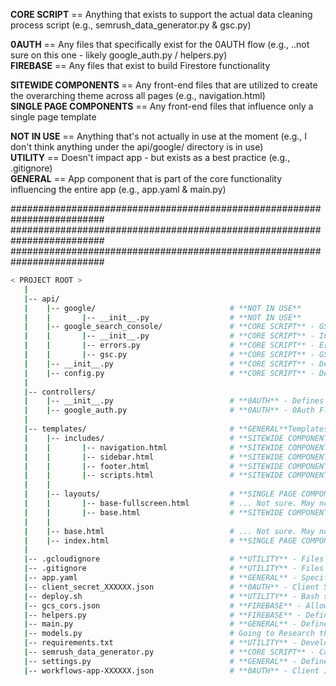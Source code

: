 


**CORE SCRIPT** == Anything that exists to support the actual data cleaning process script (e.g., semrush_data_generator.py & gsc.py)  

**0AUTH** == Any files that specifically exist for the 0AUTH flow (e.g., ..not sure on this one - likely google_auth.py / helpers.py)  
**FIREBASE** == Any files that exist to build Firestore functionality  

**SITEWIDE COMPONENTS** == Any front-end files that are utilized to create the overarching theme across all pages (e.g., navigation.html)  
**SINGLE PAGE COMPONENTS** == Any front-end files that influence only a single page template  

**NOT IN USE** == Anything that's not actually in use at the moment (e.g., I don't think anything under the api/google/ directory is in use)  
**UTILITY** == Doesn't impact app - but exists as a best practice (e.g., .gitignore)  
**GENERAL** == App component that is part of the core functionality influencing the entire app (e.g., app.yaml & main.py)   

#########################################################################
#########################################################################
#########################################################################
  
```bash
< PROJECT ROOT >  
   |  
   |-- api/  
   |    |-- google/                              # **NOT IN USE**  
   |    |       |-- __init__.py                  # **NOT IN USE**  
   |    |-- google_search_console/               # **CORE SCRIPT** - GSC API Package   
   |    |       |-- __init__.py                  # **CORE SCRIPT** - Initializes `google_search_console` Package  
   |    |       |-- errors.py                    # **CORE SCRIPT** - Error Handles for GSC API  
   |    |       |-- gsc.py                       # **CORE SCRIPT** - GSC API Data Aggregation Script  
   |    |-- __init__.py                          # **CORE SCRIPT** - Defines `api` Package  
   |    |-- config.py                            # **CORE SCRIPT** - Defines Data Request Criteria  
   |  
   |-- controllers/  
   |    |-- __init__.py                          # **0AUTH** - Defines `controllers` Package  
   |    |-- google_auth.py                       # **0AUTH** - 0Auth Flow Definition ?? (not 100% sure about this)  
   |  
   |-- templates/                                # **GENERAL**Templates used to render pages  
   |    |-- includes/                            # **SITEWIDE COMPONENTS**  
   |    |       |-- navigation.html              # **SITEWIDE COMPONENTS** - Top Nav  
   |    |       |-- sidebar.html                 # **SITEWIDE COMPONENTS** - Left Rail Nav  
   |    |       |-- footer.html                  # **SITEWIDE COMPONENTS** - Footer Nav  
   |    |       |-- scripts.html                 # **SITEWIDE COMPONENTS** - Scripts on all pages  
   |    |  
   |    |-- layouts/                             # **SINGLE PAGE COMPONENTS**  
   |    |       |-- base-fullscreen.html         # ... Not sure. May not be in use  
   |    |       |-- base.html                    # **SITEWIDE COMPONENTS** - Boilerplate Page Template  
   |    |  
   |    |-- base.html                            # ... Not sure. May not be in use       
   |    |-- index.html                           # **SINGLE PAGE COMPONENTS** - SEMRush Tool Template (Uses /layouts/base.html Boilerplate)  
   |  
   |-- .gcloudignore                             # **UTILITY** - Files for Git to Ignore  
   |-- .gitignore                                # **UTILITY** - Files for Git to Ignore  
   |-- app.yaml                                  # **GENERAL** - Specify URL Path Behavior  
   |-- client_secret_XXXXXX.json                 # **0AUTH** - Client Secret JSON File  
   |-- deploy.sh                                 # **UTILITY** - Bash script to deploy app  
   |-- gcs_cors.json                             # **FIREBASE** - Allow Data Sharing with Firebase [NOT CERTAIN ABOUT THIS]    
   |-- helpers.py                                # **FIREBASE** - Defines File POST Logic to Firebase [NOT CERTAIN ABOUT THIS]  
   |-- main.py                                   # **GENERAL** - Defines Routes     
   |-- models.py                                 # Going to Research this a bit more on my end. Haven't used Session / Job logic before.  
   |-- requirements.txt                          # **UTILITY** - Development modules  
   |-- semrush_data_generator.py                 # **CORE SCRIPT** - Core Script  
   |-- settings.py                               # **GENERAL** - Defines ENV Variables  
   |-- workflows-app-XXXXXX.json                 # **0AUTH** - Client ID for Web App  
```
